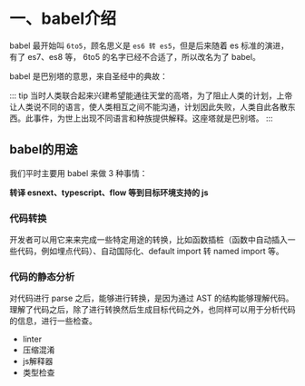 # 一、babel介绍

babel 最开始叫 `6to5`，顾名思义是 `es6 转 es5`，但是后来随着 es 标准的演进，有了 es7、es8 等， 6to5 的名字已经不合适了，所以改名为了 babel。

babel 是巴别塔的意思，来自圣经中的典故：

::: tip
当时人类联合起来兴建希望能通往天堂的高塔，为了阻止人类的计划，上帝让人类说不同的语言，使人类相互之间不能沟通，计划因此失败，人类自此各散东西。此事件，为世上出现不同语言和种族提供解释。这座塔就是巴别塔。
:::


## babel的用途

我们平时主要用 babel 来做 3 种事情：

**转译 esnext、typescript、flow 等到目标环境支持的 js**

### 代码转换

开发者可以用它来来完成一些特定用途的转换，比如函数插桩（函数中自动插入一些代码，例如埋点代码）、自动国际化、default import 转 named import 等。

### 代码的静态分析

对代码进行 parse 之后，能够进行转换，是因为通过 AST 的结构能够理解代码。理解了代码之后，除了进行转换然后生成目标代码之外，也同样可以用于分析代码的信息，进行一些检查。
+ linter
+ 压缩混淆
+ js解释器
+ 类型检查